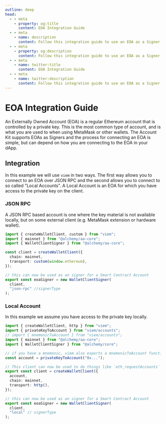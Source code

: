 ```yaml
---
outline: deep
head:
  - - meta
    - property: og:title
      content: EOA Integration Guide
  - - meta
    - name: description
      content: Follow this integration guide to use an EOA as a Signer with Account Kit, a vertically integrated stack for building apps that support ERC-4337 and ERC-6900.
  - - meta
    - property: og:description
      content: Follow this integration guide to use an EOA as a Signer with Account Kit, a vertically integrated stack for building apps that support ERC-4337 and ERC-6900.
  - - meta
    - name: twitter:title
      content: EOA Integration Guide
  - - meta
    - name: twitter:description
      content: Follow this integration guide to use an EOA as a Signer with Account Kit, a vertically integrated stack for building apps that support ERC-4337 and ERC-6900.
---
```


# EOA Integration Guide

An Externally Owned Account (EOA) is a regular Ethereum account that is controlled by a private key. This is the most common type of account, and is what you are used to when using MetaMask or other wallets. The Account Kit supports EOAs as Signers and the process for connecting an EOA is simple, but can depend on how you are connecting to the EOA in your dApp.

## Integration

In this example we will use `viem` in two ways. The first way allows you to connect to an EOA over JSON RPC and the second allows you to connect to so called "Local Accounts". A Local Account is an EOA for which you have access to the private key on the client.

### JSON RPC

A JSON RPC based account is one where the key material is not available locally, but on some external client (e.g. MetaMask extension or hardware wallet).

```ts
import { createWalletClient, custom } from "viem";
import { mainnet } from "@alchemy/aa-core";
import { WalletClientSigner } from "@alchemy/aa-core";

const client = createWalletClient({
  chain: mainnet,
  transport: custom(window.ethereum),
});

// this can now be used as an signer for a Smart Contract Account
export const eoaSigner = new WalletClientSigner(
  client,
  "json-rpc" //signerType
);
```

### Local Account

In this example we assume you have access to the private key locally.

```ts
import { createWalletClient, http } from "viem";
import { privateKeyToAccount } from "viem/accounts";
// import { mnemonicToAccount } from "viem/accounts";
import { mainnet } from "@alchemy/aa-core";
import { WalletClientSigner } from "@alchemy/core";

// if you have a mnemonic, viem also exports a mnemonicToAccount function (see above import)
const account = privateKeyToAccount("0x...");

// This client can now be used to do things like `eth_requestAccounts`
export const client = createWalletClient({
  account,
  chain: mainnet,
  transport: http(),
});

// this can now be used as an signer for a Smart Contract Account
export const eoaSigner = new WalletClientSigner(
  client,
  "local" // signerType
);
```
